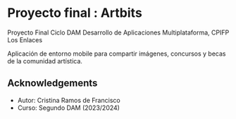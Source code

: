 # Proyecto final : Artbits

Proyecto Final Ciclo DAM Desarrollo de Aplicaciones Multiplataforma, CPIFP Los Enlaces

Aplicación de entorno mobile para compartir imágenes, concursos y becas de la comunidad artística.

## Acknowledgements

 - Autor: Cristina Ramos de Francisco
 - Curso: Segundo DAM (2023/2024)

